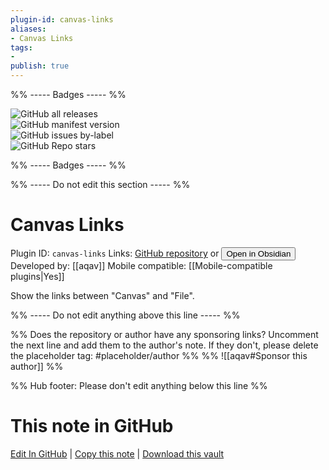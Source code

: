 ```yaml
---
plugin-id: canvas-links
aliases:
- Canvas Links
tags: 
- 
publish: true
---
```


%% ----- Badges ----- %%

![GitHub all releases](https://img.shields.io/github/downloads/aqav/obsidian-canvas-links/total?color=573E7A&logo=github&style=for-the-badge)   
![GitHub manifest version](https://img.shields.io/github/manifest-json/v/aqav/obsidian-canvas-links?color=573E7A&logo=github&style=for-the-badge)   
![GitHub issues by-label](https://img.shields.io/github/issues/aqav/obsidian-canvas-links/help%20wanted?color=573E7A&logo=github&style=for-the-badge)   
![GitHub Repo stars](https://img.shields.io/github/stars/aqav/obsidian-canvas-links?color=573E7A&logo=github&style=for-the-badge)

%% ----- Badges ----- %%

%% ----- Do not edit this section ----- %%

# Canvas Links

Plugin ID: `canvas-links`
Links: [GitHub repository](https://github.com/aqav/obsidian-canvas-links) or [<button id=HH>Open in Obsidian</button>](obsidian://show-plugin?id=canvas-links)
Developed by: [[aqav]]
Mobile compatible: [[Mobile-compatible plugins|Yes]]

Show the links between "Canvas" and "File".

%% ----- Do not edit anything above this line ----- %% 

%% Does the repository or author have any sponsoring links? Uncomment the next line and add them to the author's note. If they don't, please delete the placeholder tag: #placeholder/author %%
%% ![[aqav#Sponsor this author]] %%

%% Hub footer: Please don't edit anything below this line %%

# This note in GitHub

<span class="git-footer">[Edit In GitHub](https://github.dev/obsidian-community/obsidian-hub/blob/main/02%20-%20Community%20Expansions/02.05%20All%20Community%20Expansions/Plugins/canvas-links.md "git-hub-edit-note") | [Copy this note](https://raw.githubusercontent.com/obsidian-community/obsidian-hub/main/02%20-%20Community%20Expansions/02.05%20All%20Community%20Expansions/Plugins/canvas-links.md "git-hub-copy-note") | [Download this vault](https://github.com/obsidian-community/obsidian-hub/archive/refs/heads/main.zip "git-hub-download-vault") </span>
